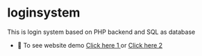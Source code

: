 # loginsystem
This is login system based on PHP backend and SQL as database
- 📄 To see website demo [Click here 1 ](https://royalprojecwork.000webhostapp.com/) or [Click here 2 ](http://royalproject1.freecluster.eu/)
